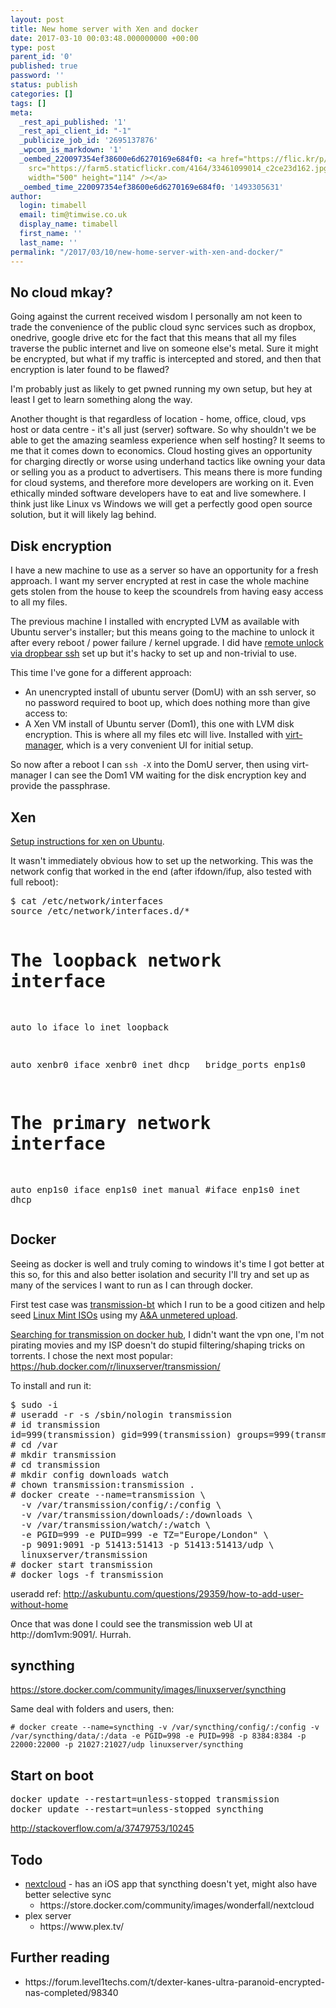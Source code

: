 ```yaml
---
layout: post
title: New home server with Xen and docker
date: 2017-03-10 00:03:48.000000000 +00:00
type: post
parent_id: '0'
published: true
password: ''
status: publish
categories: []
tags: []
meta:
  _rest_api_published: '1'
  _rest_api_client_id: "-1"
  _publicize_job_id: '2695137876'
  _wpcom_is_markdown: '1'
  _oembed_220097354ef38600e6d6270169e684f0: <a href="https://flic.kr/p/SYQSYf"><img
    src="https://farm5.staticflickr.com/4164/33461099014_c2ce23d162.jpg" alt="IMG_20170424_121829_crop"
    width="500" height="114" /></a>
  _oembed_time_220097354ef38600e6d6270169e684f0: '1493305631'
author:
  login: timabell
  email: tim@timwise.co.uk
  display_name: timabell
  first_name: ''
  last_name: ''
permalink: "/2017/03/10/new-home-server-with-xen-and-docker/"
---
```

<h2>No cloud mkay?</h2>
<p>Going against the current received wisdom I personally am not keen to trade the convenience of the public cloud sync services such as dropbox, onedrive, google drive etc for the fact that this means that all my files traverse the public internet and live on someone else's metal. Sure it might be encrypted, but what if my traffic is intercepted and stored, and then that encryption is later found to be flawed?</p>
<p>I'm probably just as likely to get pwned running my own setup, but hey at least I get to learn something along the way.</p>
<p>Another thought is that regardless of location - home, office, cloud, vps host or data centre - it's all just (server) software. So why shouldn't we be able to get the amazing seamless experience when self hosting? It seems to me that it comes down to economics. Cloud hosting gives an opportunity for charging directly or worse using underhand tactics like owning your data or selling you as a product to advertisers. This means there is more funding for cloud systems, and therefore more developers are working on it. Even ethically minded software developers have to eat and live somewhere. I think just like Linux vs Windows we will get a perfectly good open source solution, but it will likely lag behind.</p>
<h2>Disk encryption</h2>
<p>I have a new machine to use as a server so have an opportunity for a fresh approach. I want my server encrypted at rest in case the whole machine gets stolen from the house to keep the scoundrels from having easy access to all my files.</p>
<p>The previous machine I installed with encrypted LVM as available with Ubuntu server's installer; but this means going to the machine to unlock it after every reboot / power failure / kernel upgrade. I did have <a href="http://blog.nguyenvq.com/blog/2011/09/13/remote-unlocking-luks-encrypted-lvm-using-dropbear-ssh-in-ubuntu/">remote unlock via dropbear ssh</a> set up but it's hacky to set up and non-trivial to use.</p>
<p>This time I've gone for a different approach:</p>
<ul>
<li>An unencrypted install of ubuntu server (DomU) with an ssh server, so no password required to boot up, which does nothing more than give access to:</li>
<li>A Xen VM install of Ubuntu server (Dom1), this one with LVM disk encryption. This is where all my files etc will live. Installed with <a href="https://virt-manager.org/">virt-manager</a>, which is a very convenient UI for initial setup.</li>
</ul>
<p>So now after a reboot I can <code>ssh -X</code> into the DomU server, then using virt-manager I can see the Dom1 VM waiting for the disk encryption key and provide the passphrase.</p>
<h2>Xen</h2>
<p><a href="https://help.ubuntu.com/community/Xen#Installing_Xen">Setup instructions for xen on Ubuntu</a>.</p>
<p>It wasn't immediately obvious how to set up the networking. This was the network config that worked in the end (after ifdown/ifup, also tested with full reboot):</p>
<pre>$ cat /etc/network/interfaces
source /etc/network/interfaces.d/*

# The loopback network interface
auto lo
iface lo inet loopback

auto xenbr0
iface xenbr0 inet dhcp
  bridge_ports enp1s0

# The primary network interface
auto enp1s0
iface enp1s0 inet manual
#iface enp1s0 inet dhcp</pre>
<h2>Docker</h2>
<p>Seeing as docker is well and truly coming to windows it's time I got better at this so, for this and also better isolation and security I'll try and set up as many of the services I want to run as I can through docker.</p>
<p>First test case was <a href="https://transmissionbt.com/">transmission-bt</a> which I run to be a good citizen and help seed <a href="https://www.linuxmint.com/download.php">Linux Mint ISOs</a> using my <a href="https://aa.net.uk/broadband-home1.html">A&amp;A unmetered upload</a>.</p>
<p><a href="https://hub.docker.com/search/?isAutomated=0&amp;isOfficial=0&amp;page=1&amp;pullCount=1&amp;q=transmission&amp;starCount=0">Searching for transmission on docker hub</a>, I didn't want the vpn one, I'm not pirating movies and my ISP doesn't do stupid filtering/shaping tricks on torrents. I chose the next most popular: <a href="https://hub.docker.com/r/linuxserver/transmission/">https://hub.docker.com/r/linuxserver/transmission/</a></p>
<p>To install and run it:</p>
<pre>$ sudo -i
# useradd -r -s /sbin/nologin transmission
# id transmission
id=999(transmission) gid=999(transmission) groups=999(transmission)
# cd /var
# mkdir transmission
# cd transmission
# mkdir config downloads watch
# chown transmission:transmission .
# docker create --name=transmission \
  -v /var/transmission/config/:/config \
  -v /var/transmission/downloads/:/downloads \
  -v /var/transmission/watch/:/watch \
  -e PGID=999 -e PUID=999 -e TZ="Europe/London" \
  -p 9091:9091 -p 51413:51413 -p 51413:51413/udp \
  linuxserver/transmission
# docker start transmission
# docker logs -f transmission</pre>
<p>useradd ref: <a href="http://askubuntu.com/questions/29359/how-to-add-user-without-home">http://askubuntu.com/questions/29359/how-to-add-user-without-home</a></p>
<p>Once that was done I could see the transmission web UI at http://dom1vm:9091/. Hurrah.</p>
<h2>syncthing</h2>
<p><a href="https://store.docker.com/community/images/linuxserver/syncthing">https://store.docker.com/community/images/linuxserver/syncthing</a></p>
<p>Same deal with folders and users, then:</p>
<p><code># docker create --name=syncthing -v /var/syncthing/config/:/config -v /var/syncthing/data/:/data -e PGID=998 -e PUID=998 -p 8384:8384 -p 22000:22000 -p 21027:21027/udp linuxserver/syncthing</code></p>
<h2>Start on boot</h2>
<pre>docker update --restart=unless-stopped transmission 
docker update --restart=unless-stopped syncthing</pre>
<p><a href="http://stackoverflow.com/a/37479753/10245">http://stackoverflow.com/a/37479753/10245</a></p>
<h2>Todo</h2>
<ul>
<li><a href="https://nextcloud.com/">nextcloud</a> - has an iOS app that syncthing doesn't yet, might also have better selective sync
<ul>
<li>https://store.docker.com/community/images/wonderfall/nextcloud</li>
</ul>
</li>
<li>plex server
<ul>
<li>https://www.plex.tv/</li>
</ul>
</li>
</ul>
<h2>Further reading</h2>
<ul>
<li>https://forum.level1techs.com/t/dexter-kanes-ultra-paranoid-encrypted-nas-completed/98340</li>
</ul>
